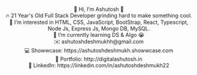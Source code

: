 <p align="center">
👋 Hi, I’m Ashutosh 👋 <br>
🔥 21 Year's Old Full Stack Developer grinding hard to make something cool. <br>
👀 I’m interested in HTML, CSS, JavaScript, BootStrap, React, Typescript, Node Js, Express Js, Mongo DB, MySQL. <br>
🌱 I’m currently learning DS & Algo 😭 <br>
✉️ ashutoshdeshmukhh@gmail.com <br>
💻 Showwcase: https://ashutoshdeshmukh.showwcase.com <br>
🎨 Portfolio: http://digitalashutosh.in <br>
💼 LinkedIn: https://linkedin.com/in/ashutoshdeshmukh22 <br>
</p> 

<!---
ashutoshdeshmukh22/ashutoshdeshmukh22 is a ✨ special ✨ repository because its `README.md` (this file) appears on your GitHub profile.
You can click the Preview link to take a look at your changes.
--->
